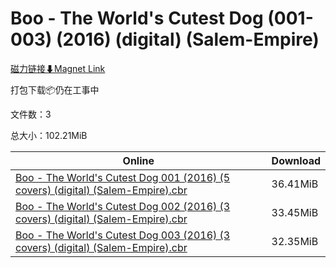 # Boo - The World's Cutest Dog (001-003) (2016) (digital) (Salem-Empire)

[磁力链接⬇Magnet Link](magnet:?xt=urn:btih:9f5ea3713dec3dd7ca47ee196865eee91605b46b&dn=Boo%20-%20The%20World%27s%20Cutest%20Dog%20%28001-003%29%20%282016%29%20%28digital%29%20%28Salem-Empire%29)

打包下载📦仍在工事中

文件数：3

总大小：102.21MiB

Online | Download
--- | ---
[Boo - The World's Cutest Dog 001 (2016) (5 covers) (digital) (Salem-Empire).cbr](https://github.com/alicewish/markdown/blob/master/comic/Boo-Worlds-Cutest-Dog-001-2016-5-covers-digital-Salem-Empire-cbr.md) | 36.41MiB
[Boo - The World's Cutest Dog 002 (2016) (3 covers) (digital) (Salem-Empire).cbr](https://github.com/alicewish/markdown/blob/master/comic/Boo-Worlds-Cutest-Dog-002-2016-3-covers-digital-Salem-Empire-cbr.md) | 33.45MiB
[Boo - The World's Cutest Dog 003 (2016) (3 covers) (digital) (Salem-Empire).cbr](https://github.com/alicewish/markdown/blob/master/comic/Boo-Worlds-Cutest-Dog-003-2016-3-covers-digital-Salem-Empire-cbr.md) | 32.35MiB